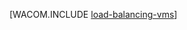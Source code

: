 <properties linkid="manage-windows-common-tasks-detach-a-disk" urlDisplayName="Load Balance VMs" pageTitle="Load Balance a Virtual Machine - Azure" metaKeywords="" description="Learn about load balancing for Azure virtual machines." metaCanonical="" services="virtual-machines" documentationCenter="" title="" authors="josephd"  solutions="" writer="" manager="" editor=""  />





[WACOM.INCLUDE [load-balancing-vms](../includes/load-balancing-vms.md)]
